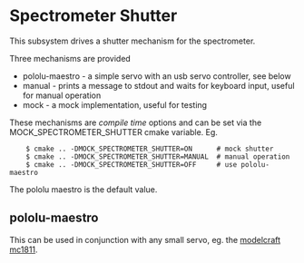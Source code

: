 Spectrometer Shutter
====================

This subsystem drives a shutter mechanism for the spectrometer.

Three mechanisms are provided

- pololu-maestro - a simple servo with an usb servo controller, see below
- manual - prints a message to stdout and waits for keyboard input, useful for manual operation
- mock - a mock implementation, useful for testing

These mechanisms are *compile time* options and can be set via the
MOCK_SPECTROMETER_SHUTTER cmake variable. Eg.

```
	$ cmake .. -DMOCK_SPECTROMETER_SHUTTER=ON      # mock shutter
	$ cmake .. -DMOCK_SPECTROMETER_SHUTTER=MANUAL  # manual operation
	$ cmake .. -DMOCK_SPECTROMETER_SHUTTER=OFF     # use pololu-maestro
```

The pololu maestro is the default value.

pololu-maestro
--------------

This can be used in conjunction with any small servo, eg. the
[modelcraft mc1811](https://www.conrad.de/de/modelcraft-mini-servo-mc1811-analog-servo-getriebe-material-kunststoff-stecksystem-jr-275460.html).

